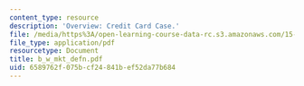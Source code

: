 ```yaml
---
content_type: resource
description: 'Overview: Credit Card Case.'
file: /media/https%3A/open-learning-course-data-rc.s3.amazonaws.com/15-010-economic-analysis-for-business-decisions-fall-2004/6589762f075bcf24841bef52da77b684_b_w_mkt_defn.pdf
file_type: application/pdf
resourcetype: Document
title: b_w_mkt_defn.pdf
uid: 6589762f-075b-cf24-841b-ef52da77b684
---
```

